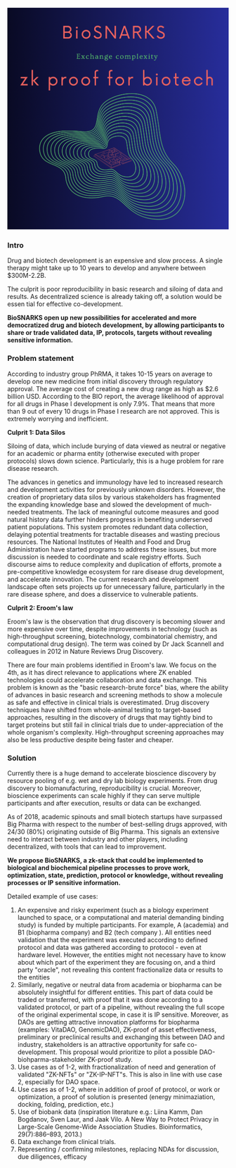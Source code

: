 ![Alt text](biosnarks.png?raw=true)
### **Intro**

Drug and biotech development is an expensive and slow process. A single therapy might take up to 10 years to develop and anywhere between $300M-2.2B. 

The culprit is poor reproducibility in basic research and siloing of data and results. As decentralized science is  already taking off, a solution would be essen
tial for effective co-development. 

**BioSNARKS open up new possibilities for accelerated and more democratized drug and biotech development, by allowing participants to share or trade validated data, IP, protocols, targets without revealing sensitive information.**

### **Problem statement**

According to industry group PhRMA, it takes 10-15 years on average to develop one new medicine from initial discovery through regulatory approval. The average cost of creating a new drug range as high as $2.6 billion USD. According to the BIO report, the average likelihood of approval for all drugs in Phase I development is only 7.9%. That means that more than 9 out of every 10 drugs in Phase I research are not approved. This is extremely worrying and inefficient.

**Culprit 1: Data Silos**

Siloing of data, which include burying of data viewed as neutral or negative for an academic or pharma entity (otherwise executed with proper protocols) slows down science. Particularly, this is a huge problem for rare disease research.

The advances in genetics and immunology have led to increased research and development activities for previously unknown disorders. However, the creation of proprietary data silos by various stakeholders has fragmented the expanding knowledge base and slowed the development of much-needed treatments. The lack of meaningful outcome measures and good natural history data further hinders progress in benefiting underserved patient populations. This system promotes redundant data collection, delaying potential treatments for tractable diseases and wasting precious resources. The National Institutes of Health and Food and Drug Administration have started programs to address these issues, but more discussion is needed to coordinate and scale registry efforts. Such discourse aims to reduce complexity and duplication of efforts, promote a pre-competitive knowledge ecosystem for rare disease drug development, and accelerate innovation. The current research and development landscape often sets projects up for unnecessary failure, particularly in the rare disease sphere, and does a disservice to vulnerable patients.

**Culprit 2: Eroom's law**

Eroom's law is the observation that drug discovery is becoming slower and more expensive over time, despite improvements in technology (such as high-throughput screening, biotechnology, combinatorial chemistry, and computational drug design). The term was coined by Dr Jack Scannell and colleagues in 2012 in Nature Reviews Drug Discovery.

There are four main problems identified in Eroom's law. We focus on the 4th, as it has direct relevance to applications where ZK enabled technologies could accelerate collaboration and data exchange. This problem is known as the "basic research-brute force" bias, where the ability of advances in basic research and screening methods to show a molecule as safe and effective in clinical trials is overestimated. Drug discovery techniques have shifted from whole-animal testing to target-based approaches, resulting in the discovery of drugs that may tightly bind to target proteins but still fail in clinical trials due to under-appreciation of the whole organism's complexity. High-throughput screening approaches may also be less productive despite being faster and cheaper.

### **Solution**

Currently there is a huge demand to accelerate bioscience discovery by resource pooling of e.g. wet and dry lab biology experiments. From drug discovery to biomanufacturing, reproducibility is crucial. Moreover, bioscience experiments can scale highly if they can serve multiple participants and after execution, results or data can be exchanged.

As of 2018, academic spinouts and small biotech startups have surpassed Big Pharma with respect to the number of best-selling drugs approved, with 24/30 (80%) originating outside of Big Pharma. This signals an extensive need to interact between industry and other players, including decentralized, with tools that can lead to improvement.

**We propose BioSNARKS, a zk-stack that could be implemented to biological and biochemical pipeline processes to prove work, optimization, state, prediction, protocol or knowledge, without revealing processes or IP sensitive information.**

Detailed example of use cases:

1. An expensive and risky experiment (such as a biology experiment launched to space, or a computational and material demanding binding study) is funded by multiple participants. For example, A (academia) and B1 (biopharma company) and B2 (tech company ). All entities need validation that the experiment was executed according to defined protocol and data was gathered according to protocol - even at hardware level. However, the entities might not necessary have to know about which part of the experiment they are focusing on, and a third party "oracle", not revealing this content fractionalize data or results to the entities
2. Similarly, negative or neutral data from academia or biopharma can be absolutely insightful for different entities. This part of data could be traded or transferred, with proof that it was done according to a validated protocol, or part of a pipeline, without revealing the full scope of the original experimental scope, in case it is IP sensitive. Moreover, as DAOs are getting attractive innovation platforms for biopharma (examples: VitaDAO, GenomicDAO), ZK-proof of asset effectiveness, preliminary or preclinical results and exchanging this between DAO and industry, stakeholders is an attractive opportunity for safe co-development. This proposal would prioritize to pilot a possible DAO-biohparma-stakeholder ZK-proof study.
3. Use cases as of 1-2, with fractionalization of need and generation of validated "ZK-NFTs" or "ZK-IP-NFT"s. This is also in line with use case 2, especially for DAO space.
4. Use cases as of 1-2, where in addition of proof of protocol, or work or optimization, a proof of solution is presented (energy minimaziation, docking, folding, prediction, etc.)
5. Use of biobank data (inspiration literature e.g.: Liina Kamm, Dan Bogdanov, Sven Laur, and Jaak Vilo. A New Way to Protect Privacy in Large-Scale Genome-Wide Association Studies. Bioinformatics, 29(7):886–893, 2013.)
6. Data exchange from clinical trials.
7. Representing / confirming milestones, replacing NDAs for discussion, due diligences, efficacy
